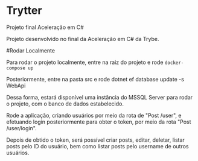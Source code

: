 # Trytter
Projeto final Aceleração em C#

Projeto desenvolvido no final da Aceleração em C# da Trybe.

#Rodar Localmente

Para rodar o projeto localmente, entre na raiz do projeto e rode ```docker-compose up```

Posteriormente, entre na pasta src e rode dotnet ef database update -s WebApi

Dessa forma, estará disponível uma instância do MSSQL Server para rodar o projeto, com o banco de dados estabelecido.

Rode a aplicação, criando usuários por meio da rota de "Post /user", e efetuando login posteriormente para obter o token, por meio da rota "Post /user/login".

Depois de obtido o token, será possível criar posts, editar, deletar, listar posts pelo ID do usuário, bem como listar posts pelo username de outros usuários.
